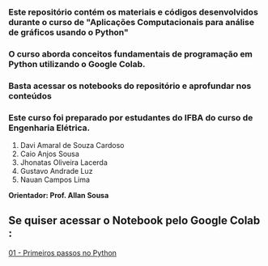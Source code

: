 ### Este repositório contém os materiais e códigos desenvolvidos durante o curso de "Aplicações Computacionais para análise de gráficos usando o Python"

### O curso aborda conceitos fundamentais de programação em Python utilizando o Google Colab.

### Basta acessar os notebooks do repositório e aprofundar nos conteúdos

### **Este curso foi preparado por estudantes do IFBA do curso de Engenharia Elétrica**.

1. Davi Amaral de Souza Cardoso
2. Caio Anjos Sousa
3. Jhonatas Oliveira Lacerda
4. Gustavo Andrade Luz
5. Nauan Campos Lima

**Orientador: Prof. Allan Sousa**

   ## Se quiser acessar o Notebook pelo Google Colab :
  [01 - Primeiros passos no Python](https://colab.research.google.com/drive/1k-8rLc6QyZYS75F85zYd2U1MaeMNstAU?usp=sharing#scrollTo=5G2fbNPeFYe5)
